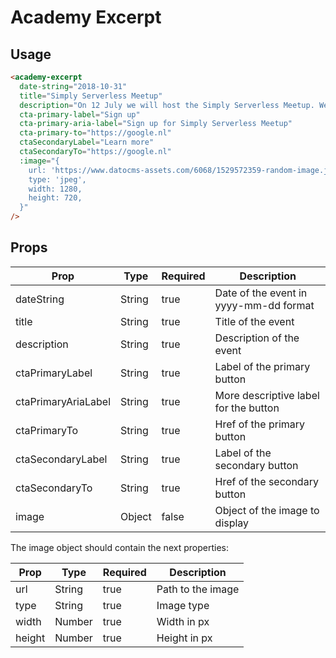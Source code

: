 # Academy Excerpt


## Usage

```html
<academy-excerpt
  date-string="2018-10-31"
  title="Simply Serverless Meetup"
  description="On 12 July we will host the Simply Serverless Meetup. We'll introduce you to cloud functions, a brand new tool for serverless Node apps and show the benefits by sharing a project built with a serverless architecture."
  cta-primary-label="Sign up"
  cta-primary-aria-label="Sign up for Simply Serverless Meetup"
  cta-primary-to="https://google.nl"
  ctaSecondaryLabel="Learn more"
  ctaSecondaryTo="https://google.nl"
  :image="{
    url: 'https://www.datocms-assets.com/6068/1529572359-random-image.jpeg',
    type: 'jpeg',
    width: 1280,
    height: 720,
  }"
/>
```

## Props

| Prop | Type | Required | Description |
| --- | --- | --- | --- |
| dateString | String | true | Date of the event in yyyy-mm-dd format |
| title | String | true | Title of the event |
| description | String | true | Description of the event |
| ctaPrimaryLabel | String | true | Label of the primary button |
| ctaPrimaryAriaLabel | String | true | More descriptive label for the button |
| ctaPrimaryTo | String | true | Href of the primary button |
| ctaSecondaryLabel | String | true | Label of the secondary button |
| ctaSecondaryTo | String | true | Href of the secondary button |
| image | Object | false | Object of the image to display |

The image object should contain the next properties:

| Prop | Type | Required | Description |
| --- | --- | --- | --- |
| url | String | true | Path to the image |
| type | String | true | Image type |
| width | Number | true | Width in px |
| height | Number | true | Height in px |
